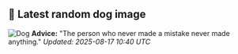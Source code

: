 ## 🐶 Latest random dog image
![Dog](https://images.dog.ceo/breeds/malinois/n02105162_9919.jpg)
**Advice:** "The person who never made a mistake never made anything."
*Updated: 2025-08-17 10:40 UTC*
